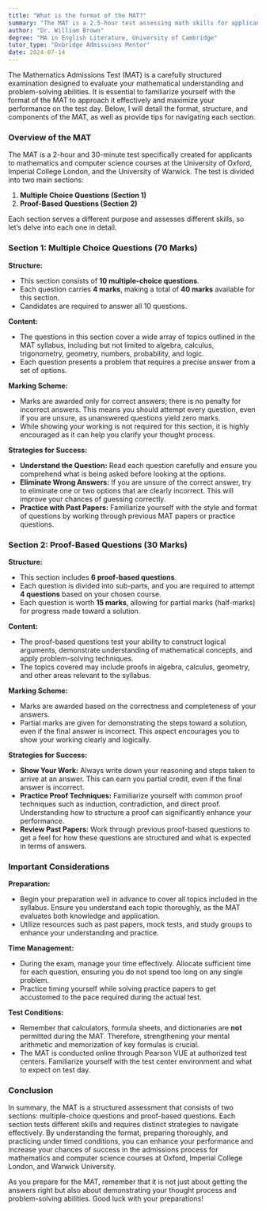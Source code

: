 ```yaml
---
title: "What is the format of the MAT?"
summary: "The MAT is a 2.5-hour test assessing math skills for applicants to Oxford, Imperial, and Warwick's math and computer science programs."
author: "Dr. William Brown"
degree: "MA in English Literature, University of Cambridge"
tutor_type: "Oxbridge Admissions Mentor"
date: 2024-07-14
---
```


The Mathematics Admissions Test (MAT) is a carefully structured examination designed to evaluate your mathematical understanding and problem-solving abilities. It is essential to familiarize yourself with the format of the MAT to approach it effectively and maximize your performance on the test day. Below, I will detail the format, structure, and components of the MAT, as well as provide tips for navigating each section.

### Overview of the MAT

The MAT is a 2-hour and 30-minute test specifically created for applicants to mathematics and computer science courses at the University of Oxford, Imperial College London, and the University of Warwick. The test is divided into two main sections:

1. **Multiple Choice Questions (Section 1)**
2. **Proof-Based Questions (Section 2)**

Each section serves a different purpose and assesses different skills, so let’s delve into each one in detail.

### Section 1: Multiple Choice Questions (70 Marks)

**Structure:**
- This section consists of **10 multiple-choice questions**.
- Each question carries **4 marks**, making a total of **40 marks** available for this section.
- Candidates are required to answer all 10 questions.

**Content:**
- The questions in this section cover a wide array of topics outlined in the MAT syllabus, including but not limited to algebra, calculus, trigonometry, geometry, numbers, probability, and logic.
- Each question presents a problem that requires a precise answer from a set of options.

**Marking Scheme:**
- Marks are awarded only for correct answers; there is no penalty for incorrect answers. This means you should attempt every question, even if you are unsure, as unanswered questions yield zero marks.
- While showing your working is not required for this section, it is highly encouraged as it can help you clarify your thought process.

**Strategies for Success:**
- **Understand the Question:** Read each question carefully and ensure you comprehend what is being asked before looking at the options.
- **Eliminate Wrong Answers:** If you are unsure of the correct answer, try to eliminate one or two options that are clearly incorrect. This will improve your chances of guessing correctly.
- **Practice with Past Papers:** Familiarize yourself with the style and format of questions by working through previous MAT papers or practice questions.

### Section 2: Proof-Based Questions (30 Marks)

**Structure:**
- This section includes **6 proof-based questions**.
- Each question is divided into sub-parts, and you are required to attempt **4 questions** based on your chosen course.
- Each question is worth **15 marks**, allowing for partial marks (half-marks) for progress made toward a solution.

**Content:**
- The proof-based questions test your ability to construct logical arguments, demonstrate understanding of mathematical concepts, and apply problem-solving techniques.
- The topics covered may include proofs in algebra, calculus, geometry, and other areas relevant to the syllabus.

**Marking Scheme:**
- Marks are awarded based on the correctness and completeness of your answers.
- Partial marks are given for demonstrating the steps toward a solution, even if the final answer is incorrect. This aspect encourages you to show your working clearly and logically.

**Strategies for Success:**
- **Show Your Work:** Always write down your reasoning and steps taken to arrive at an answer. This can earn you partial credit, even if the final answer is incorrect.
- **Practice Proof Techniques:** Familiarize yourself with common proof techniques such as induction, contradiction, and direct proof. Understanding how to structure a proof can significantly enhance your performance.
- **Review Past Papers:** Work through previous proof-based questions to get a feel for how these questions are structured and what is expected in terms of answers.

### Important Considerations

**Preparation:**
- Begin your preparation well in advance to cover all topics included in the syllabus. Ensure you understand each topic thoroughly, as the MAT evaluates both knowledge and application.
- Utilize resources such as past papers, mock tests, and study groups to enhance your understanding and practice.

**Time Management:**
- During the exam, manage your time effectively. Allocate sufficient time for each question, ensuring you do not spend too long on any single problem.
- Practice timing yourself while solving practice papers to get accustomed to the pace required during the actual test.

**Test Conditions:**
- Remember that calculators, formula sheets, and dictionaries are **not** permitted during the MAT. Therefore, strengthening your mental arithmetic and memorization of key formulas is crucial.
- The MAT is conducted online through Pearson VUE at authorized test centers. Familiarize yourself with the test center environment and what to expect on test day.

### Conclusion

In summary, the MAT is a structured assessment that consists of two sections: multiple-choice questions and proof-based questions. Each section tests different skills and requires distinct strategies to navigate effectively. By understanding the format, preparing thoroughly, and practicing under timed conditions, you can enhance your performance and increase your chances of success in the admissions process for mathematics and computer science courses at Oxford, Imperial College London, and Warwick University.

As you prepare for the MAT, remember that it is not just about getting the answers right but also about demonstrating your thought process and problem-solving abilities. Good luck with your preparations!
    